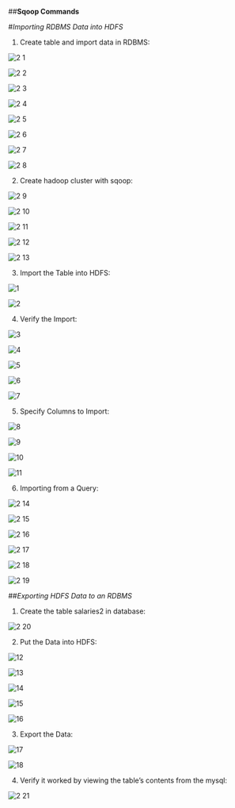 ##**Sqoop Commands**

#*Importing RDBMS Data into HDFS*

1. Create table and import data in RDBMS:

![2 1](https://user-images.githubusercontent.com/63635471/88174741-6ef9e480-cc42-11ea-8ac1-ef50b5b047b7.png)

![2 2](https://user-images.githubusercontent.com/63635471/88174743-70c3a800-cc42-11ea-9e95-633bce3e055f.png)

![2 3](https://user-images.githubusercontent.com/63635471/88174745-70c3a800-cc42-11ea-9125-52febdbd347f.png)

![2 4](https://user-images.githubusercontent.com/63635471/88174747-715c3e80-cc42-11ea-9b55-7905a89c1477.png)

![2 5](https://user-images.githubusercontent.com/63635471/88174752-728d6b80-cc42-11ea-92e3-47cfe46a4150.png)

![2 6](https://user-images.githubusercontent.com/63635471/88174755-73260200-cc42-11ea-9b59-1c090c6bf237.png)

![2 7](https://user-images.githubusercontent.com/63635471/88174758-73be9880-cc42-11ea-9243-066274fe9a85.png)

![2 8](https://user-images.githubusercontent.com/63635471/88174759-74572f00-cc42-11ea-9a9e-c632767b6875.png)


2. Create hadoop cluster with sqoop:

![2 9](https://user-images.githubusercontent.com/63635471/88174761-75885c00-cc42-11ea-95a8-5ce72360970a.png)

![2 10](https://user-images.githubusercontent.com/63635471/88174764-7620f280-cc42-11ea-9360-c9bf7b805cda.png)

![2 11](https://user-images.githubusercontent.com/63635471/88174765-76b98900-cc42-11ea-8376-ec78a242f1d3.png)

![2 12](https://user-images.githubusercontent.com/63635471/88174770-77eab600-cc42-11ea-9328-28b0c2b604c6.png)

![2 13](https://user-images.githubusercontent.com/63635471/88174773-78834c80-cc42-11ea-985f-b1e91b09f1e2.png)


3. Import the Table into HDFS:

![1](https://user-images.githubusercontent.com/63635471/88174960-c730e680-cc42-11ea-93ca-4ca74f3dd591.PNG)

![2](https://user-images.githubusercontent.com/63635471/88174963-c8faaa00-cc42-11ea-99c2-363f095d8fb4.PNG)

4. Verify the Import:

![3](https://user-images.githubusercontent.com/63635471/88174964-c9934080-cc42-11ea-8b07-cef760a82a1b.PNG)

![4](https://user-images.githubusercontent.com/63635471/88174967-c9934080-cc42-11ea-92c4-a9066dd1c814.PNG)

![5](https://user-images.githubusercontent.com/63635471/88174971-ca2bd700-cc42-11ea-9221-263c60105f53.PNG)

![6](https://user-images.githubusercontent.com/63635471/88174972-cac46d80-cc42-11ea-962d-17875beec2ef.PNG)

![7](https://user-images.githubusercontent.com/63635471/88174973-cb5d0400-cc42-11ea-956b-c39bd43f8352.PNG)


5. Specify Columns to Import:

![8](https://user-images.githubusercontent.com/63635471/88174975-cb5d0400-cc42-11ea-8f6f-575271e6cd0c.PNG)

![9](https://user-images.githubusercontent.com/63635471/88174976-cbf59a80-cc42-11ea-9644-1b96fcd3163b.PNG)

![10](https://user-images.githubusercontent.com/63635471/88174978-cc8e3100-cc42-11ea-9288-85c7ae094dde.PNG)

![11](https://user-images.githubusercontent.com/63635471/88174979-cd26c780-cc42-11ea-8de7-e0b2858e92a9.PNG)


6. Importing from a Query:

![2 14](https://user-images.githubusercontent.com/63635471/88174777-791be300-cc42-11ea-81cb-461241e4ec54.png)

![2 15](https://user-images.githubusercontent.com/63635471/88174780-7a4d1000-cc42-11ea-9b23-3a842d10c1cc.png)

![2 16](https://user-images.githubusercontent.com/63635471/88174791-7c16d380-cc42-11ea-8a32-443e7a90779f.png)

![2 17](https://user-images.githubusercontent.com/63635471/88174795-7caf6a00-cc42-11ea-9ff8-3572de8d32cc.png)

![2 18](https://user-images.githubusercontent.com/63635471/88174802-7e792d80-cc42-11ea-98f2-d14277d8d160.png)

![2 19](https://user-images.githubusercontent.com/63635471/88174803-7faa5a80-cc42-11ea-9e89-f65151f0cc61.png)



##*Exporting HDFS Data to an RDBMS*

1. Create the table salaries2 in database:

![2 20](https://user-images.githubusercontent.com/63635471/88174807-8042f100-cc42-11ea-90c5-4f8fea19ebc3.png)


2. Put the Data into HDFS:

![12](https://user-images.githubusercontent.com/63635471/88174980-cd26c780-cc42-11ea-801d-c929ba741922.PNG)

![13](https://user-images.githubusercontent.com/63635471/88174982-cdbf5e00-cc42-11ea-817d-9eb9022904bf.PNG)

![14](https://user-images.githubusercontent.com/63635471/88174983-ce57f480-cc42-11ea-836b-5446a76cef08.PNG)

![15](https://user-images.githubusercontent.com/63635471/88174987-cef08b00-cc42-11ea-9d5f-e36d8c862d2a.PNG)

![16](https://user-images.githubusercontent.com/63635471/88174988-cef08b00-cc42-11ea-9f71-327b164f971a.PNG)


3. Export the Data:

![17](https://user-images.githubusercontent.com/63635471/88174989-cf892180-cc42-11ea-97d5-6c9cf7687f40.PNG)

![18](https://user-images.githubusercontent.com/63635471/88174993-d021b800-cc42-11ea-805e-7eeb77622b84.PNG)


4. Verify it worked by viewing the table’s contents from the mysql:

![2 21](https://user-images.githubusercontent.com/63635471/88174809-81741e00-cc42-11ea-86f6-1d16461a708d.png)

